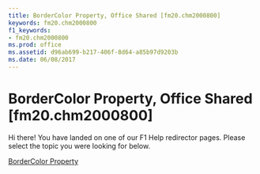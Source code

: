 ```yaml
---
title: BorderColor Property, Office Shared [fm20.chm2000800]
keywords: fm20.chm2000800
f1_keywords:
- fm20.chm2000800
ms.prod: office
ms.assetid: d96ab699-b217-406f-8d64-a85b97d9203b
ms.date: 06/08/2017
---
```



# BorderColor Property, Office Shared [fm20.chm2000800]

Hi there! You have landed on one of our F1 Help redirector pages. Please select the topic you were looking for below.

[BorderColor Property](http://msdn.microsoft.com/library/f5718e93-55fa-e3c6-5359-c9ccc7c7a76c%28Office.15%29.aspx)

